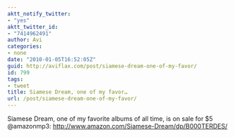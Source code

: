 ```yaml
---
aktt_notify_twitter:
- "yes"
aktt_twitter_id:
- "7414962491"
author: Avi
categories:
- none
date: "2010-01-05T16:52:05Z"
guid: http://aviflax.com/post/siamese-dream-one-of-my-favor/
id: 799
tags:
- tweet
title: Siamese Dream, one of my favor…
url: /post/siamese-dream-one-of-my-favor/
---
```

Siamese Dream, one of my favorite albums of all time, is on sale for $5 @amazonmp3: <a href="http://www.amazon.com/Siamese-Dream/dp/B000TERDES/" rel="nofollow">http://www.amazon.com/Siamese-Dream/dp/B000TERDES/</a>